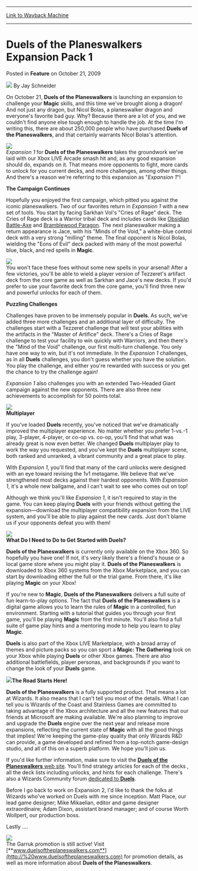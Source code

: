 
---
[Link to Wayback Machine](https://web.archive.org/web/20220521200054/https://magic.wizards.com/en/articles/archive/feature/duels-planeswalkers-expansion-pack-1-2009-10-21)

[_metadata_:wayback_url]:- "https://magic.wizards.com/en/articles/archive/feature/duels-planeswalkers-expansion-pack-1-2009-10-21"
[_metadata_:wayback_raw_url]:- "https://web.archive.org/web/20220521200054id_/https://magic.wizards.com/en/articles/archive/feature/duels-planeswalkers-expansion-pack-1-2009-10-21"
[_metadata_:wayback_capture_timestamp]:- "2022-05-21 20:00:54+00:00"
[_metadata_:description]:- "On October 21, Duels of the Planeswalkers is launching an expansion to challenge your Magic skills, and this time we've brought along a dragon! And not just any dragon, but Nicol Bolas, a planeswalker dragon and everyone's favorite bad guy. Why? Because there are a lot of you, and we couldn't find anyone else tough enough to handle the job. At the time I'm writing this, there"
[_metadata_:generator]:- "Drupal 7 (http://drupal.org)"
---


Duels of the Planeswalkers Expansion Pack 1
===========================================



 Posted in **Feature**
 on October 21, 2009 






![](https://media.magic.wizards.com/styles/auth_small/public/images/person/authorpic_JaySchneider.jpg)
By Jay Schneider











On October 21, **Duels of the Planeswalkers** is launching an expansion to challenge your **Magic** skills, and this time we've brought along a dragon! And not just any dragon, but Nicol Bolas, a planeswalker dragon and everyone's favorite bad guy. Why? Because there are a lot of you, and we couldn't find anyone else tough enough to handle the job. At the time I'm writing this, there are about 250,000 people who have purchased **Duels of the Planeswalkers**, and that certainly warrants Nicol Bolas's attention.


![](https://media.magic.wizards.com/image_legacy_migration/mtg/images/daily/features/feature61a_bolas.jpg)  
*Expansion 1* for **Duels of the Planeswalkers** takes the groundwork we've laid with our Xbox LIVE Arcade smash hit and, as any good expansion should do, expands on it. That means more opponents to fight, more cards to unlock for you current decks, and more challenges, among other things. And there's a reason we're referring to this expansion as "*Expansion 1*"!


**The Campaign Continues**


Hopefully you enjoyed the first campaign, which pitted you against the iconic planeswalkers. Two of our favorites return in *Expansion 1* with a new set of tools. You start by facing Sarkhan Vol's "Cries of Rage" deck. The Cries of Rage deck is a Warrior tribal deck and includes cards like [Obsidian Battle-Axe](https://gatherer.wizards.com/Pages/Card/Details.aspx?name=Obsidian+Battle-Axe) and [Bramblewood Paragon](https://gatherer.wizards.com/Pages/Card/Details.aspx?name=Bramblewood+Paragon). The next planeswalker making a return appearance is Jace, with his "Minds of the Void," a white-blue control deck with a very strong "milling" theme. The final opponent is Nicol Bolas, wielding the "Eons of Evil" deck packed with many of the most powerful blue, black, and red spells in **Magic**.


![](https://media.magic.wizards.com/image_legacy_migration/mtg/images/daily/features/feature61a_casting.jpg)  
You won't face these foes without some new spells in your arsenal! After a few victories, you'll be able to wield a player version of Tezzeret's artifact deck from the core game as well as Sarkhan and Jace's new decks. If you'd prefer to use your favorite deck from the core game, you'll find three new and powerful unlocks for each of them.


**Puzzling Challenges**


Challenges have proven to be immensely popular in **Duels**. As such, we've added three more challenges and an additional layer of difficulty. The challenges start with a Tezzeret challenge that will test your abilities with the artifacts in the "Master of Artifice" deck. There's a Cries of Rage challenge to test your facility to win quickly with Warriors, and then there's the "Mind of the Void" challenge, our first multi-turn challenge. You only have one way to win, but it's not immediate. In the *Expansion 1* challenges, as in all **Duels** challenges, you don't guess whether you have the solution. You play the challenge, and either you're rewarded with success or you get the chance to try the challenge again!


*Expansion 1* also challenges you with an extended Two-Headed Giant campaign against the new opponents. There are also three new achievements to accomplish for 50 points total.


![](https://media.magic.wizards.com/image_legacy_migration/mtg/images/daily/features/feature61a_challenge.jpg)  
**Multiplayer**


If you've loaded **Duels** recently, you've noticed that we've dramatically improved the multiplayer experience. No matter whether you prefer 1-vs.-1 play, 3-player, 4-player, or co-op vs. co-op, you'll find that what was already great is now even better. We changed **Duels** multiplayer play to work the way you requested, and you've kept the **Duels** multiplayer scene, both ranked and unranked, a vibrant community and a great place to play.


With *Expansion 1*, you'll find that many of the card unlocks were designed with an eye toward revising the 1v1 metagame. We believe that we've strengthened most decks against their hardest opponents. With *Expansion 1*, it's a whole new ballgame, and I can't wait to see who comes out on top!


Although we think you'll like *Expansion 1*, it isn't required to stay in the game. You can keep playing **Duels** with your friends without getting the expansion—download the multiplayer compatibility expansion from the LIVE system, and you'll be able to play against the new cards. Just don't blame us if your opponents defeat you with them!


![](https://media.magic.wizards.com/image_legacy_migration/mtg/images/daily/features/feature61a_custom.jpg)  
**What Do I Need to Do to Get Started with Duels?**


**Duels of the Planeswalkers** is currently only available on the Xbox 360. So hopefully you have one! If not, it's very likely there's a friend's house or a local game store where you might play it. **Duels of the Planeswalkers** is downloaded to Xbox 360 systems from the Xbox Marketplace, and you can start by downloading either the full or the trial game. From there, it's like playing **Magic** on your Xbox!


If you're new to **Magic**, **Duels of the Planeswalkers** delivers a full suite of fun learn-to-play options. The fact that **Duels of the Planeswalkers** is a digital game allows you to learn the rules of **Magic** in a controlled, fun environment. Starting with a tutorial that guides you through your first game, you'll be playing **Magic** from the first minute. You'll also find a full suite of game play hints and a mentoring mode to help you learn to play **Magic**.


**Duels** is also part of the Xbox LIVE Marketplace, with a broad array of themes and picture packs so you can sport a **Magic: The Gathering** look on your Xbox while playing **Duels** or other Xbox games. There are also additional battlefields, player personas, and backgrounds if you want to change the look of your **Duels** game.


[![](https://media.magic.wizards.com/image_legacy_migration/mtg/images/daily/features/feature61a_download.jpg)](http://archive.wizards.com/Magic/Magazine/Article.aspx?x=%20http://www.wizards.com/magic/digital/duelsoftheplaneswalkers.aspx)**The Road Starts Here!**


**Duels of the Planeswalkers** is a fully supported product. That means a lot at Wizards. It also means that I can't tell you most of the details. What I can tell you is Wizards of the Coast and Stainless Games are committed to taking advantage of the Xbox architecture and all the new features that our friends at Microsoft are making available. We're also planning to improve and upgrade the **Duels** engine over the next year and release more expansions, reflecting the current state of **Magic** with all the good things that implies! We're keeping the game-play quality that only Wizards R&D can provide, a game developed and refined from a top-notch game-design studio, and all of this on a superb platform. We hope you'll join us.


If you'd like further information, make sure to visit the [**Duels of the Planeswalkers** web site](http://www.wizards.com/magic/digital/duelsoftheplaneswalkers.aspx). You'll find strategy articles for each of the decks , all the deck lists including unlocks, and hints for each challenge. There's also a Wizards Community forum [dedicated to **Duels**](http://community.wizards.com/go/forum/view/75842/134962/Magic_The_Gathering_Duels_of_the_Planeswalkers).


Before I go back to work on Expansion 2, I'd like to thank the folks at Wizards who've worked on Duels with me since inception. Matt Place, our lead game designer; Mike Mikaelian, editor and game designer extraordinaire; Adam Dixon, assistant brand manager; and of course Worth Wollpert, our production boss. 


Lastly ....


![](https://media.magic.wizards.com/image_legacy_migration/mtg/images/daily/features/feature61a_garruk.jpg)  
The Garruk promotion is still active! Visit [**www.duelsoftheplaneswalkers.com**](http://%20www.duelsoftheplaneswalkers.com) for promotion details, as well as more information about **Duels of the Planeswalkers**.







